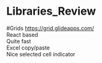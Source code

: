 # Libraries_Review

#Grids 
https://grid.glideapps.com/  
            React based  
            Quite fast  
            Excel copy/paste   
            Nice selected cell indicator  
